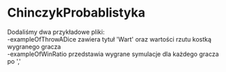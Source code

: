 # ChinczykProbablistyka

Dodaliśmy dwa przykładowe pliki: <br />
-exampleOfThrowADice zawiera tytuł 'Wart' oraz wartości rzutu kostką wygranego gracza<br />
-exampleOfWinRatio przedstawia wygrane symulacje dla każdego gracza po ','<br />
